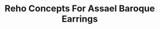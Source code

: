 ---
title: Reho Concepts For Assael Baroque Earrings
description: |
  Beautifully organic, assymmetrical Baroque Pearls contrast with highly structured, flexible chain elements for a lovely juxtaposition in these statement earrings.
specs: |
  16.5 x 16.4 x 13.2mm South Sea Cultured Baroque Pearls with 1.53 carats of Treated Black Diamonds and 1.45 carats of White Diamonds, set in 18K White Gold.
images:
  - reho-concepts-for-assael-baroque-earrings.jpg
category: Reo Concepts for Assael
tags:
  - earrings
---